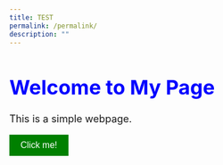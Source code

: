 ```yaml
---
title: TEST
permalink: /permalink/
description: ""
---
```

<style>
    .heading {
        color: blue;
        font-size: 36px;
    }

    .paragraph {
        font-size: 18px;
    }

    .button {
        background-color: green;
        color: white;
        border: none;
        padding: 10px 20px;
        font-size: 16px;
        cursor: pointer;
    }
</style>



<h1 class="heading">Welcome to My Page</h1>
<p class="paragraph">This is a simple webpage.</p>
<button class="button">Click me!</button>
